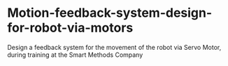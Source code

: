 # Motion-feedback-system-design-for-robot-via-motors
Design a feedback system for the movement of the robot via Servo Motor, during training at the Smart Methods Company
